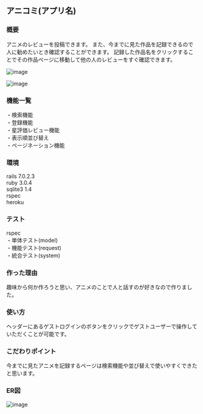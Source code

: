 ## アニコミ(アプリ名)

### 概要
アニメのレビューを投稿できます。
また、今までに見た作品を記録できるので人に勧めたいとき確認することができます。
記録した作品名をクリックすることでその作品ページに移動して他の人のレビューをすぐ確認できます。

![image](https://user-images.githubusercontent.com/75924169/219640643-b2ff9b75-126d-4963-aad1-8c856cc68554.png)

![image](https://user-images.githubusercontent.com/75924169/222965789-049b34ca-6656-45e8-8773-04d25f94ee17.png)


### 機能一覧
・検索機能<br>
・登録機能<br>
・星評価レビュー機能<br>
・表示順並び替え<br>
・ページネーション機能<br>


### 環境
rails 7.0.2.3<br>
ruby 3.0.4<br>
sqlite3 1.4<br>
rspec<br>
heroku<br>


### テスト
rspec<br>
 ・単体テスト(model)<br>
 ・機能テスト(request)<br>
 ・統合テスト(system)<br>


### 作った理由
趣味から何か作ろうと思い、アニメのことで人と話すのが好きなので作りました。


### 使い方
ヘッダーにあるゲストログインのボタンをクリックでゲストユーザーで操作していただくことが可能です。


### こだわりポイント
今までに見たアニメを記録するページは検索機能や並び替えで使いやすくできたと思います。


### ER図
![image](https://user-images.githubusercontent.com/75924169/219643061-df0f362d-f9a9-4a58-aafd-094336399d8e.png)
